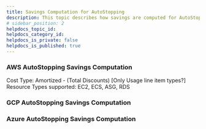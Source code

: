 ```yaml
---
title: Savings Computation for AutoStopping
description: This topic describes how savings are computed for AutoStopping feature of Harness CCM
# sidebar_position: 2
helpdocs_topic_id: 
helpdocs_category_id: 
helpdocs_is_private: false
helpdocs_is_published: true
---
```


### AWS AutoStopping Savings Computation

Cost Type: Amortized - (Total Discounts)  [Only Usage line item types?]
Resource Types supported: EC2, ECS, ASG, RDS

### GCP AutoStopping Savings Computation

### Azure AutoStopping Savings Computation